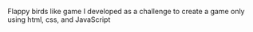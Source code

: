 Flappy birds like game I developed as a challenge to create a game only using html, css, and JavaScript
